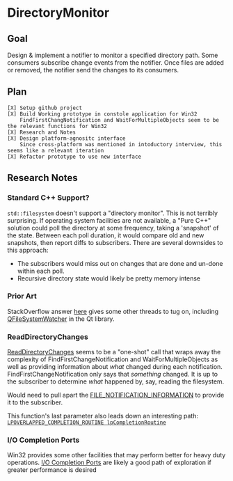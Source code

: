 # DirectoryMonitor

## Goal
Design & implement a notifier to monitor a specified directory path. Some consumers subscribe change events from the notifier. Once files are added or removed, the notifier send the changes to its consumers.

## Plan

    [X] Setup github project
    [X] Build Working prototype in constole application for Win32
        FindFirstChangNotification and WaitForMultipleObjects seem to be the relevant functions for Win32
    [X] Research and Notes
    [X] Design platform-agnositc interface
        Since cross-platform was mentioned in intoductory interview, this seems like a relevant iteration
    [X] Refactor prototype to use new interface


## Research Notes

### Standard C++ Support?

`std::filesystem` doesn't support a "directory monitor". This is not terribly surprising. If operating system facilities are not available, a "Pure C++" solution could poll the directory at some frequency, taking a 'snapshot' of the state. Between each poll duration, it would compare old and new snapshots, then report diffs to subscribers. 
There are several downsides to this approach:
* The subscribers would miss out on changes that are done and un-done within each poll.
* Recursive directory state would likely be pretty memory intense

### Prior Art

StackOverflow answer [here](https://stackoverflow.com/questions/931093/how-do-i-make-my-program-watch-for-file-modification-in-c) gives some other threads to tug on, including [QFileSystemWatcher](http://doc.qt.io/qt-5/qfilesystemwatcher.html) in the Qt library.


### ReadDirectoryChanges
[ReadDirectoryChanges](https://learn.microsoft.com/en-us/windows/win32/api/winbase/nf-winbase-readdirectorychangesw)
seems to be a "one-shot" call that wraps away the complexity of FindFirstChangeNotification and WaitForMultipleObjects as well as providing information about *what* changed during each notification. FindFirstChangeNotification only says that *something* changed. It is up to the subscriber to determine *what* happened by, say, reading the filesystem. 

Would need to pull apart the [FILE_NOTIFICATION_INFORMATION](https://learn.microsoft.com/en-us/windows/win32/api/winnt/ns-winnt-file_notify_information) to provide it to the subscriber.

This function's last parameter also leads down an interesting path:
[`LPOVERLAPPED_COMPLETION_ROUTINE lpCompletionRoutine`](https://learn.microsoft.com/en-us/windows/win32/fileio/i-o-completion-ports)

### I/O Completion Ports
Win32 provides some other facilities that may perform better for heavy duty operations.
[I/O Completion Ports](https://learn.microsoft.com/en-us/windows/win32/fileio/i-o-completion-ports) are likely a good path of exploration if greater performance is desired

